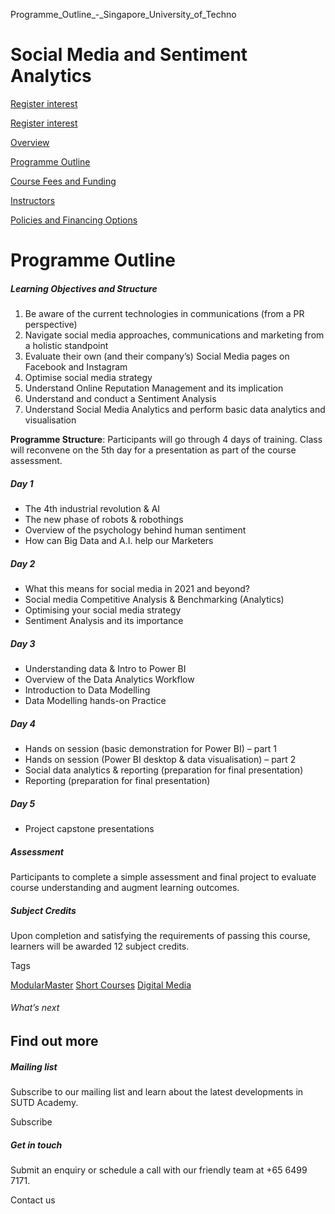 Programme_Outline_-_Singapore_University_of_Techno



Social Media and Sentiment Analytics
====================================

[Register interest](/admissions/academy/short-courses/short-courses-register-your-interest/?coursename=social-media-and-sentiment-analytics)

[Register interest](/admissions/academy/short-courses/short-courses-register-your-interest/?coursename=social-media-and-sentiment-analytics)

[Overview](/course/social-media-and-sentiment-analytics/#tabs)

[Programme Outline](/course/social-media-and-sentiment-analytics/programme-outline/#tabs)

[Course Fees and Funding](/course/social-media-and-sentiment-analytics/course-fees-and-funding/#tabs)

[Instructors](/course/social-media-and-sentiment-analytics/instructors/#tabs)

[Policies and Financing Options](/course/social-media-and-sentiment-analytics/policies-and-financing-options/#tabs)

Programme Outline
=================

##### **Learning Objectives and Structure**

1. Be aware of the current technologies in communications (from a PR perspective)
2. Navigate social media approaches, communications and marketing from a holistic standpoint
3. Evaluate their own (and their company’s) Social Media pages on Facebook and Instagram
4. Optimise social media strategy
5. Understand Online Reputation Management and its implication
6. Understand and conduct a Sentiment Analysis
7. Understand Social Media Analytics and perform basic data analytics and visualisation

**Programme Structure**: Participants will go through 4 days of training. Class will reconvene on the 5th day for a presentation as part of the course assessment.

##### Day 1

* The 4th industrial revolution & AI
* The new phase of robots & robothings
* Overview of the psychology behind human sentiment
* How can Big Data and A.I. help our Marketers

##### Day 2

* What this means for social media in 2021 and beyond?
* Social media Competitive Analysis & Benchmarking (Analytics)
* Optimising your social media strategy
* Sentiment Analysis and its importance

##### Day 3

* Understanding data & Intro to Power BI
* Overview of the Data Analytics Workflow
* Introduction to Data Modelling
* Data Modelling hands-on Practice

##### Day 4

* Hands on session (basic demonstration for Power BI) – part 1
* Hands on session (Power BI desktop & data visualisation) – part 2
* Social data analytics & reporting (preparation for final presentation)
* Reporting (preparation for final presentation)

##### Day 5

* Project capstone presentations

##### **Assessment**

Participants to complete a simple assessment and final project to evaluate course understanding and augment learning outcomes.

##### **Subject Credits**

Upon completion and satisfying the requirements of passing this course, learners will be awarded 12 subject credits.

Tags

[ModularMaster](/admissions/academy/courses-and-modules/?academy-type-course=792)
[Short Courses](/admissions/academy/courses-and-modules/?academy-type-course=780)
[Digital Media](/admissions/academy/courses-and-modules/?discipline=1711)

###### What’s next

Find out more
-------------

##### Mailing list

Subscribe to our mailing list and learn about the latest developments in SUTD Academy.

Subscribe

##### Get in touch

Submit an enquiry or schedule a call with our friendly team at +65 6499 7171.

Contact us


